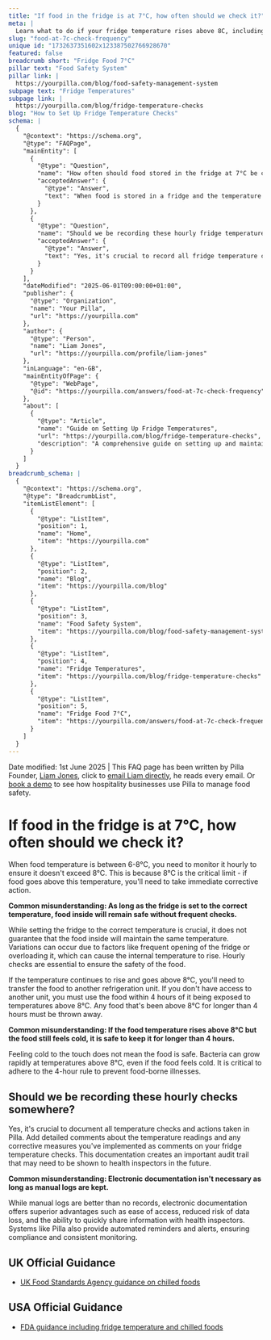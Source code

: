 ```yaml
---
title: "If food in the fridge is at 7°C, how often should we check it?"
meta: |
  Learn what to do if your fridge temperature rises above 8C, including hourly monitoring, corrective actions, and documentation in Pilla for audit purposes.
slug: "food-at-7c-check-frequency"
unique id: "1732637351602x123387502766928670"
featured: false
breadcrumb short: "Fridge Food 7°C"
pillar text: "Food Safety System"
pillar link: |
  https://yourpilla.com/blog/food-safety-management-system
subpage text: "Fridge Temperatures"
subpage link: |
  https://yourpilla.com/blog/fridge-temperature-checks
blog: "How to Set Up Fridge Temperature Checks"
schema: |
  {
    "@context": "https://schema.org",
    "@type": "FAQPage",
    "mainEntity": [
      {
        "@type": "Question",
        "name": "How often should food stored in the fridge at 7°C be checked?",
        "acceptedAnswer": {
          "@type": "Answer",
          "text": "When food is stored in a fridge and the temperature is between 6-8°C, it should be checked hourly to ensure it doesn't exceed 8°C. This threshold is critical because if the temperature rises above 8°C, immediate corrective actions are necessary, such as transferring the food to another refrigeration unit or using it within 4 hours. If the food remains above 8°C for more than 4 hours, it must be discarded to prevent food-borne illnesses."
        }
      },
      {
        "@type": "Question",
        "name": "Should we be recording these hourly fridge temperature checks?",
        "acceptedAnswer": {
          "@type": "Answer",
          "text": "Yes, it's crucial to record all fridge temperature checks and the corrective actions taken. Documenting temperature readings and corrective actions in an electronic system like Pilla provides an essential audit trail, which is useful for demonstrating compliance to health inspectors. This documentation ensures monitoring consistency and can enhance the accessibility and security of records."
        }
      }
    ],
    "dateModified": "2025-06-01T09:00:00+01:00",
    "publisher": {
      "@type": "Organization",
      "name": "Your Pilla",
      "url": "https://yourpilla.com"
    },
    "author": {
      "@type": "Person",
      "name": "Liam Jones",
      "url": "https://yourpilla.com/profile/liam-jones"
    },
    "inLanguage": "en-GB",
    "mainEntityOfPage": {
      "@type": "WebPage",
      "@id": "https://yourpilla.com/answers/food-at-7c-check-frequency"
    },
    "about": [
      {
        "@type": "Article",
        "name": "Guide on Setting Up Fridge Temperatures",
        "url": "https://yourpilla.com/blog/fridge-temperature-checks",
        "description": "A comprehensive guide on setting up and maintaining fridge temperatures to ensure food safety and compliance."
      }
    ]
  }
breadcrumb_schema: |
  {
    "@context": "https://schema.org",
    "@type": "BreadcrumbList",
    "itemListElement": [
      {
        "@type": "ListItem",
        "position": 1,
        "name": "Home",
        "item": "https://yourpilla.com"
      },
      {
        "@type": "ListItem",
        "position": 2,
        "name": "Blog",
        "item": "https://yourpilla.com/blog"
      },
      {
        "@type": "ListItem",
        "position": 3,
        "name": "Food Safety System",
        "item": "https://yourpilla.com/blog/food-safety-management-system"
      },
      {
        "@type": "ListItem",
        "position": 4,
        "name": "Fridge Temperatures",
        "item": "https://yourpilla.com/blog/fridge-temperature-checks"
      },
      {
        "@type": "ListItem",
        "position": 5,
        "name": "Fridge Food 7°C",
        "item": "https://yourpilla.com/answers/food-at-7c-check-frequency"
      }
    ]
  }
---
```


Date modified: 1st June 2025 | This FAQ page has been written by Pilla Founder, [Liam Jones](https://yourpilla.com/profile/liam-jones), click to [email Liam directly](https://mailto:liam@yourpilla.com/), he reads every email. Or [book a demo](https://calendly.com/pilla/demo) to see how hospitality businesses use Pilla to manage food safety.

# If food in the fridge is at 7°C, how often should we check it?

When food temperature is between 6-8°C, you need to monitor it hourly to ensure it doesn't exceed 8°C. This is because 8°C is the critical limit - if food goes above this temperature, you'll need to take immediate corrective action.

**Common misunderstanding: As long as the fridge is set to the correct temperature, food inside will remain safe without frequent checks.**

While setting the fridge to the correct temperature is crucial, it does not guarantee that the food inside will maintain the same temperature. Variations can occur due to factors like frequent opening of the fridge or overloading it, which can cause the internal temperature to rise. Hourly checks are essential to ensure the safety of the food.

If the temperature continues to rise and goes above 8°C, you'll need to transfer the food to another refrigeration unit. If you don't have access to another unit, you must use the food within 4 hours of it being exposed to temperatures above 8°C. Any food that's been above 8°C for longer than 4 hours must be thrown away.

**Common misunderstanding: If the food temperature rises above 8°C but the food still feels cold, it is safe to keep it for longer than 4 hours.**

Feeling cold to the touch does not mean the food is safe. Bacteria can grow rapidly at temperatures above 8°C, even if the food feels cold. It is critical to adhere to the 4-hour rule to prevent food-borne illnesses.

## Should we be recording these hourly checks somewhere?

Yes, it's crucial to document all temperature checks and actions taken in Pilla. Add detailed comments about the temperature readings and any corrective measures you've implemented as comments on your fridge temperature checks. This documentation creates an important audit trail that may need to be shown to health inspectors in the future.

**Common misunderstanding: Electronic documentation isn't necessary as long as manual logs are kept.**

While manual logs are better than no records, electronic documentation offers superior advantages such as ease of access, reduced risk of data loss, and the ability to quickly share information with health inspectors. Systems like Pilla also provide automated reminders and alerts, ensuring compliance and consistent monitoring.

## UK Official Guidance

-   [UK Food Standards Agency guidance on chilled foods](https://www.food.gov.uk/safety-hygiene/how-to-chill-freeze-and-defrost-food-safely)

## USA Official Guidance

-   [FDA guidance including fridge temperature and chilled foods](https://www.fda.gov/consumers/consumer-updates/are-you-storing-food-safely)